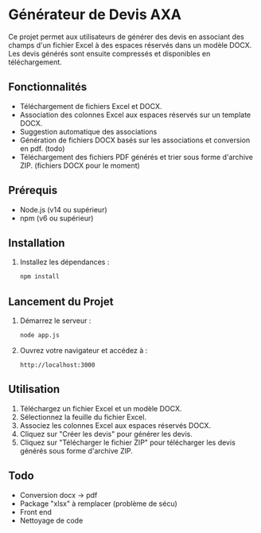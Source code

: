 # Générateur de Devis AXA

Ce projet permet aux utilisateurs de générer des devis en associant des champs d'un fichier Excel à des espaces réservés dans un modèle DOCX. Les devis générés sont ensuite compressés et disponibles en téléchargement.

## Fonctionnalités

- Téléchargement de fichiers Excel et DOCX.
- Association des colonnes Excel aux espaces réservés sur un template DOCX.
- Suggestion automatique des associations
- Génération de fichiers DOCX basés sur les associations et conversion en pdf. (todo)
- Téléchargement des fichiers PDF générés et trier sous forme d'archive ZIP. (fichiers DOCX pour le moment)

## Prérequis

- Node.js (v14 ou supérieur)
- npm (v6 ou supérieur)

## Installation

1. Installez les dépendances :
    ```sh
    npm install
    ```

## Lancement du Projet

1. Démarrez le serveur :
    ```sh
    node app.js
    ```

2. Ouvrez votre navigateur et accédez à :
    ```
    http://localhost:3000
    ```

## Utilisation

1. Téléchargez un fichier Excel et un modèle DOCX.
2. Sélectionnez la feuille du fichier Excel.
3. Associez les colonnes Excel aux espaces réservés DOCX.
4. Cliquez sur "Créer les devis" pour générer les devis.
5. Cliquez sur "Télécharger le fichier ZIP" pour télécharger les devis générés sous forme d'archive ZIP.

## Todo

- Conversion docx -> pdf
- Package "xlsx" à remplacer (problème de sécu)
- Front end
- Nettoyage de code

